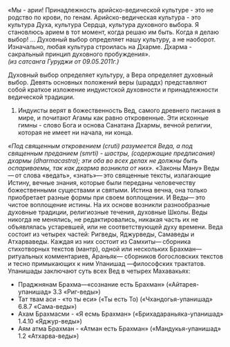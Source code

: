 «Мы - арии! Принадлежность арийско-ведической культуре - это не родство по крови, по генам. Арийско-ведическая культура - это культура Духа, культура Сердца, культура духовного выбора. Я становлюсь арием в тот момент, когда решаю им быть. Когда я делаю выбор! … Духовный выбор определяет нашу культуру, а не наоборот. Изначально, любая культура строилась на Дхарме. Дхарма - сакральный принцип духовного пробуждения».  
_(из сатсанга Гуруджи от 09.05.2011г.)_


Духовный выбор определяет культуру, а Вера определяет духовный выбор. Девять основных положений веры (шраддх) представляют собой краткое изложение индуистской духовности и принадлежности ведической традиции. 


1. Индуисты верят в божественность Вед, самого древнего писания в мире, и почитают Агамы как равно откровенные. Эти исконные гимны - слово Бога и основа Санатана Дхармы, вечной религии, которая не имеет ни начала, ни конца. 


_«Под священным откровением (cruti) разумеется Веда, а под священным преданием (smrti) - шастры, (содержащие предписания) дхармы (dharmacastra); эти оба во всех делах не должны быть оспариваемы, так как дхарма возникла от них»._ «Законы Ману» Веды— ​от слова «ведать», «знать»— ​это священные тексты, излагающие Истину, вечные знания, которые были переданы человечеству божественными существами и святыми. Истина вечна, она только приобретает разные формы при своем воплощении. И Веды— ​это чистое воплощение истины. На их основе возникли разнообразные духовные традиции, религиозные течения, духовные Школы. Веды никогда не менялись, не редактировались, никакая часть их не объявлялась устаревшей, или не соответствующей духу времени. Веда состоит из четырех частей: Ригведы, Яджурведы, Самаведы и Атхарваведы. Каждая из них состоит из Самхиты— ​сборника стихотворных текстов (мантр), одной или нескольких Брахман— ​ритуальных комментариев, Араньяк— сборников богословских текстов и тесно примыкающих к ним Упанишад —философских трактатов. Упанишады заключают суть всех Вед в четырех Махавакьях:  
* Праджнянам Брахма—«сознание есть Брахман» («Айтарея-упанишад» 3.3 «Риг-веды»)   
* Тат твам аси - «то ты еси» («Ты есть То) («Чхандогья-упанишад» 6.8.7 «Сама-веды»)  
* Ахам Брахмасми - «Я есмь Брахман» («Брихадараньяка-упанишад» 1.4.10 «Яджур-веды»)  
* Аям атма Брахман - «Атман есть Брахман» («Мандукья-упанишад» 1.2 «Атхарва-веды»)  
